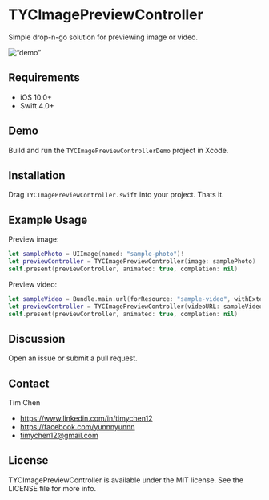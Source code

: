 # TYCImagePreviewController

Simple drop-n-go solution for previewing image or video.

<img src="https://raw.githubusercontent.com/yunnnyunnn/TYCImagePreviewController/master/demo.gif" alt=“demo” width=“249” height=“444” />

## Requirements
* iOS 10.0+
* Swift 4.0+

## Demo

Build and run the `TYCImagePreviewControllerDemo` project in Xcode.

## Installation

Drag `TYCImagePreviewController.swift` into your project. Thats it.

## Example Usage

Preview image:

```swift
let samplePhoto = UIImage(named: "sample-photo")!
let previewController = TYCImagePreviewController(image: samplePhoto)
self.present(previewController, animated: true, completion: nil)
```

Preview video:

```swift
let sampleVideo = Bundle.main.url(forResource: "sample-video", withExtension: "mp4")!
let previewController = TYCImagePreviewController(videoURL: sampleVideo)
self.present(previewController, animated: true, completion: nil)
```

## Discussion

Open an issue or submit a pull request.


## Contact

Tim Chen

- https://www.linkedin.com/in/timychen12
- https://facebook.com/yunnnyunnn
- timychen12@gmail.com

## License

TYCImagePreviewController is available under the MIT license. See the LICENSE file for more info.
